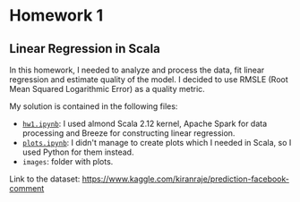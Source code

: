 # Homework 1

## Linear Regression in Scala

In this homework, I needed to analyze and process the data, fit linear regression and estimate quality of the model. I decided to use RMSLE (Root Mean Squared Logarithmic Error) as a quality metric.

My solution is contained in the following files:

* [`hw1.ipynb`](https://nbviewer.jupyter.org/github/KovalevEvgeny/otus-ml-bigdata-homeworks/blob/main/hw1-scala-linreg/hw1.ipynb): I used almond Scala 2.12 kernel, Apache Spark for data processing and Breeze for constructing linear regression.
* [`plots.ipynb`](https://nbviewer.jupyter.org/github/KovalevEvgeny/otus-ml-bigdata-homeworks/blob/main/hw1-scala-linreg/plots.ipynb): I didn't manage to create plots which I needed in Scala, so I used Python for them instead.
* `images`: folder with plots.

Link to the dataset: https://www.kaggle.com/kiranraje/prediction-facebook-comment
